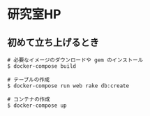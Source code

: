 # 研究室HP

## 初めて立ち上げるとき
```
# 必要なイメージのダウンロードや gem のインストール
$ docker-compose build

# テーブルの作成
$ docker-compose run web rake db:create

# コンテナの作成
$ docker-compose up
```
